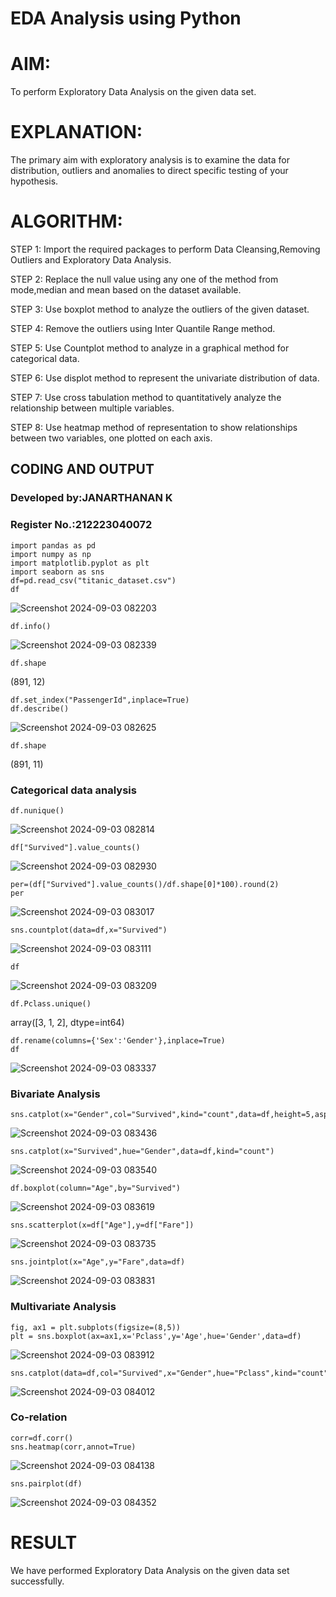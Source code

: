 # EDA Analysis using Python
# AIM:
  To perform Exploratory Data Analysis on the given data set.
      
# EXPLANATION:
  The primary aim with exploratory analysis is to examine the data for distribution, outliers and anomalies to direct specific testing of your hypothesis.
  
# ALGORITHM:

STEP 1: Import the required packages to perform Data Cleansing,Removing Outliers and Exploratory Data Analysis.

STEP 2: Replace the null value using any one of the method from mode,median and mean based on the dataset available.

STEP 3: Use boxplot method to analyze the outliers of the given dataset.

STEP 4: Remove the outliers using Inter Quantile Range method.

STEP 5: Use Countplot method to analyze in a graphical method for categorical data.

STEP 6: Use displot method to represent the univariate distribution of data.

STEP 7: Use cross tabulation method to quantitatively analyze the relationship between multiple variables.

STEP 8: Use heatmap method of representation to show relationships between two variables, one plotted on each axis.

## CODING AND OUTPUT

### Developed by:JANARTHANAN K
### Register No.:212223040072

~~~
import pandas as pd
import numpy as np
import matplotlib.pyplot as plt
import seaborn as sns 
df=pd.read_csv("titanic_dataset.csv")
df
~~~

![Screenshot 2024-09-03 082203](https://github.com/user-attachments/assets/ec2099a5-cc87-45ac-914e-1fa9d28b413e)

~~~
df.info()
~~~

![Screenshot 2024-09-03 082339](https://github.com/user-attachments/assets/701ae975-c450-4950-9c37-a3d063018b60)

~~~
df.shape
~~~

(891, 12)

~~~
df.set_index("PassengerId",inplace=True)
df.describe()
~~~

![Screenshot 2024-09-03 082625](https://github.com/user-attachments/assets/8ffd8586-fbc8-449e-b863-866ca9d5ee82)

~~~
df.shape
~~~

(891, 11)


### Categorical data analysis
       
~~~
df.nunique()
~~~

![Screenshot 2024-09-03 082814](https://github.com/user-attachments/assets/e8435a22-a168-4650-8347-1cbaa42971bd)

~~~
df["Survived"].value_counts()
~~~

![Screenshot 2024-09-03 082930](https://github.com/user-attachments/assets/501eedff-179a-41f2-9edc-48ef4a2e0ddb)

~~~
per=(df["Survived"].value_counts()/df.shape[0]*100).round(2)
per
~~~

![Screenshot 2024-09-03 083017](https://github.com/user-attachments/assets/14c60dca-d087-49f5-a1c0-f00f3e49666f)

~~~
sns.countplot(data=df,x="Survived")
~~~

![Screenshot 2024-09-03 083111](https://github.com/user-attachments/assets/6081d94c-ca7b-442f-81dc-f63185cab764)

~~~
df
~~~

![Screenshot 2024-09-03 083209](https://github.com/user-attachments/assets/88d1d036-9854-4a95-a9b2-7a3ea71cf585)

~~~
df.Pclass.unique()
~~~

array([3, 1, 2], dtype=int64)

~~~
df.rename(columns={'Sex':'Gender'},inplace=True)
df
~~~

![Screenshot 2024-09-03 083337](https://github.com/user-attachments/assets/8b6e46f2-0568-4b8f-bed5-557ada936974)


### Bivariate Analysis

~~~
sns.catplot(x="Gender",col="Survived",kind="count",data=df,height=5,aspect=.7)
~~~

![Screenshot 2024-09-03 083436](https://github.com/user-attachments/assets/0b5c353a-a86a-4e4c-b85b-bc7577938116)

~~~
sns.catplot(x="Survived",hue="Gender",data=df,kind="count")
~~~

![Screenshot 2024-09-03 083540](https://github.com/user-attachments/assets/47d021f2-1b1d-4e24-a5c4-b51795d20ec2)

~~~
df.boxplot(column="Age",by="Survived")
~~~

![Screenshot 2024-09-03 083619](https://github.com/user-attachments/assets/f60e5924-9587-4c12-8f27-272807ed8e3e)

~~~
sns.scatterplot(x=df["Age"],y=df["Fare"])
~~~

![Screenshot 2024-09-03 083735](https://github.com/user-attachments/assets/c4dd4085-99c6-4ddd-98d8-4d6d90fb05aa)

~~~
sns.jointplot(x="Age",y="Fare",data=df)
~~~

![Screenshot 2024-09-03 083831](https://github.com/user-attachments/assets/a748af80-2ef4-48e2-b6ee-0b94eac18c69)



### Multivariate Analysis

~~~
fig, ax1 = plt.subplots(figsize=(8,5))
plt = sns.boxplot(ax=ax1,x='Pclass',y='Age',hue='Gender',data=df)
~~~

![Screenshot 2024-09-03 083912](https://github.com/user-attachments/assets/7c6d01b2-cdc9-49fa-9599-8a6f9db25912)

~~~
sns.catplot(data=df,col="Survived",x="Gender",hue="Pclass",kind="count")
~~~

![Screenshot 2024-09-03 084012](https://github.com/user-attachments/assets/7836d240-4977-4149-a314-17253648818c)



### Co-relation

~~~
corr=df.corr()
sns.heatmap(corr,annot=True)
~~~

![Screenshot 2024-09-03 084138](https://github.com/user-attachments/assets/59c83d73-b80b-4d8f-bc8f-18bfd31c02a8)

~~~
sns.pairplot(df)
~~~

![Screenshot 2024-09-03 084352](https://github.com/user-attachments/assets/899c16f0-c9cb-46c8-bd7b-568e74de9390)



# RESULT
  We have performed Exploratory Data Analysis on the given data set successfully.
